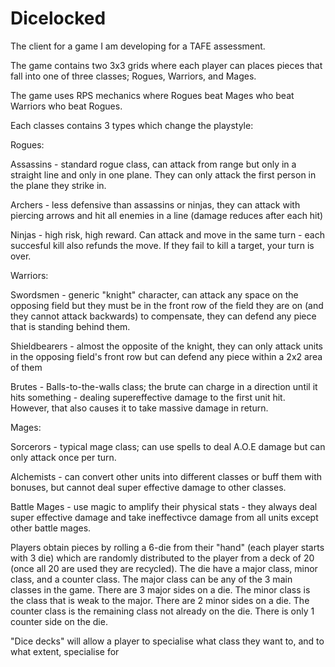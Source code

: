 # Dicelocked
The client for a game I am developing for a TAFE assessment.

The game contains two 3x3 grids where each player can places pieces that fall into one of three classes; Rogues, Warriors, and Mages.

The game uses RPS mechanics where Rogues beat Mages who beat Warriors who beat Rogues.

Each classes contains 3 types which change the playstyle:

Rogues:

  Assassins - standard rogue class, can attack from range but only in a straight line and only in one plane. They can only attack the
  first person in the plane they strike in.
  
  Archers - less defensive than assassins or ninjas, they can attack with piercing arrows and hit all enemies in a line (damage reduces
  after each hit)
  
  Ninjas - high risk, high reward. Can attack and move in the same turn - each succesful kill also refunds the move. If they fail to kill
  a target, your turn is over.
  
Warriors:

  Swordsmen - generic "knight" character, can attack any space on the opposing field but they must be in the front row of the field
  they are on (and they cannot attack backwards) to compensate, they can defend any piece that is standing behind them.
  
  Shieldbearers - almost the opposite of the knight, they can only attack units in the opposing field's front row but can defend any piece
  within a 2x2 area of them
  
  Brutes - Balls-to-the-walls class; the brute can charge in a direction until it hits something - dealing supereffective damage to the first
  unit hit. However, that also causes it to take massive damage in return.
  
Mages:

  Sorcerors - typical mage class; can use spells to deal A.O.E damage but can only attack once per turn.
  
  Alchemists - can convert other units into different classes or buff them with bonuses, but cannot deal super effective damage 
  to other classes.
  
  Battle Mages - use magic to amplify their physical stats - they always deal super effective damage and take ineffectivce damage from 
  all units except other battle mages.

Players obtain pieces by rolling a 6-die from their "hand" (each player starts with 3 die) which are randomly distributed to the player from a deck of 20 (once all 20 are used they are recycled). 
The die have a major class, minor class, and a counter class. 
  The major class can be any of the 3 main classes in the game. There are 3 major sides on a die.
  The minor class is the class that is weak to the major. There are 2 minor sides on a die.
  The counter class is the remaining class not already on the die. There is only 1 counter side on the die.
  
"Dice decks" will allow a player to specialise what class they want to, and to what extent, specialise for  
  
